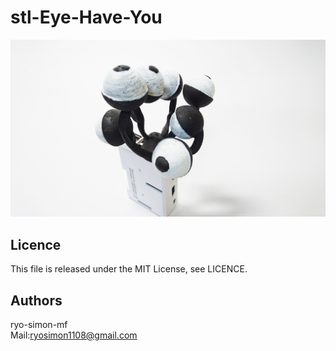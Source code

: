 # stl-Eye-Have-You
![image.png](https://raw.githubusercontent.com/ryo-simon-mf/stl-Eye-Have-You/master/image/image.jpg)
## Licence 
This file is released under the MIT License, see LICENCE. 

## Authors
ryo-simon-mf  
Mail:ryosimon1108@gmail.com


